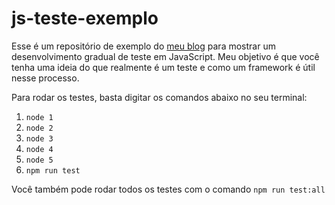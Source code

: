 # js-teste-exemplo

Esse é um repositório de exemplo do [meu blog](https://igorvenancio.com/blog) para mostrar
um desenvolvimento gradual de teste em JavaScript. Meu objetivo é que você tenha uma ideia
do que realmente é um teste e como um framework é útil nesse processo.

Para rodar os testes, basta digitar os comandos abaixo no seu terminal:

1. `node 1`
2. `node 2`
3. `node 3`
4. `node 4`
5. `node 5`
6. `npm run test`

Você também pode rodar todos os testes com o comando `npm run test:all`
